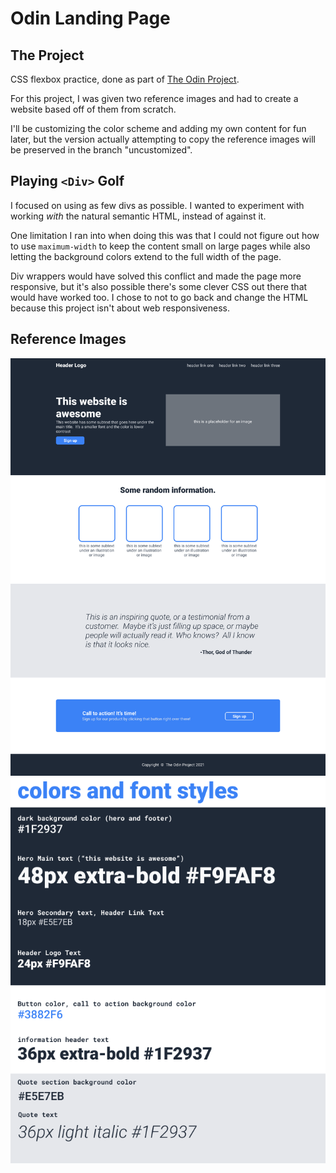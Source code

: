 # Odin Landing Page

## The Project

CSS flexbox practice, done as part of [The Odin Project](https://www.theodinproject.com).

For this project, I was given two reference images and had to create a website based off of them from scratch.

I'll be customizing the color scheme and adding my own content for fun later, but the version actually attempting to copy the reference images will be preserved in the branch "uncustomized".

## Playing `<Div>` Golf

I focused on using as few divs as possible. I wanted to experiment with working *with* the natural semantic HTML, instead of against it.

One limitation I ran into when doing this was that I could not figure out how to use `maximum-width` to keep the content small on large pages while also letting the background colors extend to the full width of the page.

Div wrappers would have solved this conflict and made the page more responsive, but it's also possible there's some clever CSS out there that would have worked too. I chose to not to go back and change the HTML because this project isn't about web responsiveness.

## Reference Images
![web page](01.png)
![font size and colors](02.png)